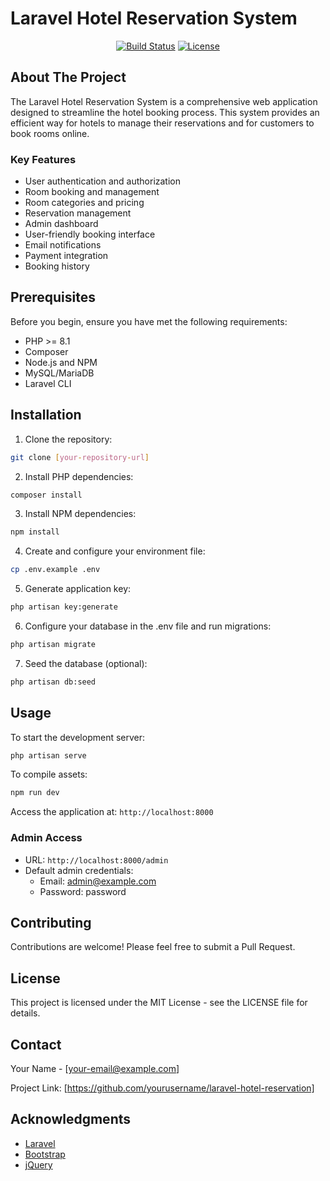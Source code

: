 # Laravel Hotel Reservation System

<p align="center">
<a href="https://github.com/laravel/framework/actions"><img src="https://github.com/laravel/framework/workflows/tests/badge.svg" alt="Build Status"></a>
<a href="https://packagist.org/packages/laravel/framework"><img src="https://img.shields.io/packagist/l/laravel/framework" alt="License"></a>
</p>

## About The Project

The Laravel Hotel Reservation System is a comprehensive web application designed to streamline the hotel booking process. This system provides an efficient way for hotels to manage their reservations and for customers to book rooms online.

### Key Features

- User authentication and authorization
- Room booking and management
- Room categories and pricing
- Reservation management
- Admin dashboard
- User-friendly booking interface
- Email notifications
- Payment integration
- Booking history

## Prerequisites

Before you begin, ensure you have met the following requirements:
- PHP >= 8.1
- Composer
- Node.js and NPM
- MySQL/MariaDB
- Laravel CLI

## Installation

1. Clone the repository:
```bash
git clone [your-repository-url]
```

2. Install PHP dependencies:
```bash
composer install
```

3. Install NPM dependencies:
```bash
npm install
```

4. Create and configure your environment file:
```bash
cp .env.example .env
```

5. Generate application key:
```bash
php artisan key:generate
```

6. Configure your database in the .env file and run migrations:
```bash
php artisan migrate
```

7. Seed the database (optional):
```bash
php artisan db:seed
```

## Usage

To start the development server:
```bash
php artisan serve
```

To compile assets:
```bash
npm run dev
```

Access the application at: `http://localhost:8000`

### Admin Access
- URL: `http://localhost:8000/admin`
- Default admin credentials:
  - Email: admin@example.com
  - Password: password

## Contributing

Contributions are welcome! Please feel free to submit a Pull Request.

## License

This project is licensed under the MIT License - see the LICENSE file for details.

## Contact

Your Name - [your-email@example.com]

Project Link: [https://github.com/yourusername/laravel-hotel-reservation]

## Acknowledgments

- [Laravel](https://laravel.com)
- [Bootstrap](https://getbootstrap.com)
- [jQuery](https://jquery.com)
